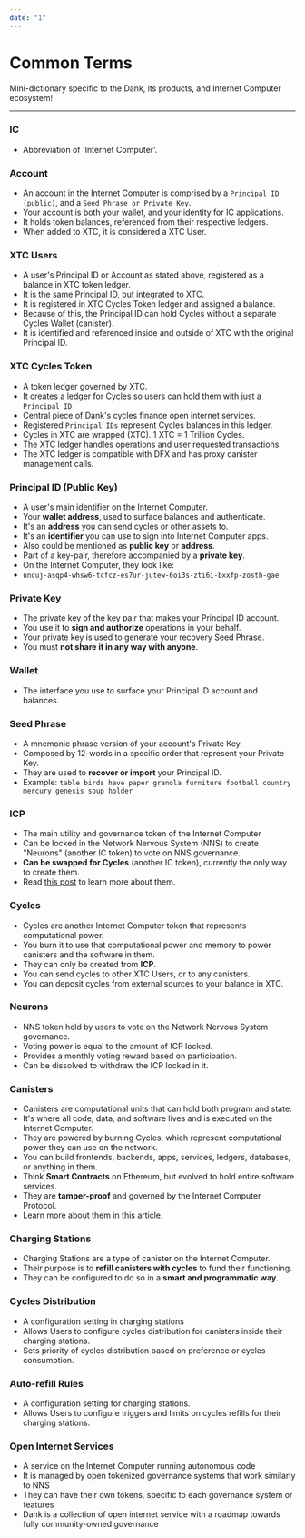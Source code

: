 ```yaml
---
date: "1"
---
```


# Common Terms

Mini-dictionary specific to the Dank, its products, and Internet Computer ecosystem!

-----

### IC
- Abbreviation of 'Internet Computer'.

### Account
- An account in the Internet Computer is comprised by a `Principal ID (public)`, and a `Seed Phrase or Private Key`.
- Your account is both your wallet, and your identity for IC applications.
- It holds token balances, referenced from their respective ledgers.
- When added to XTC, it is considered a XTC User.

### XTC Users
- A user's Principal ID or Account as stated above, registered as a balance in XTC token ledger.
- It is the same Principal ID, but integrated to XTC.
- It is registered in XTC Cycles Token ledger and assigned a balance.
- Because of this, the Principal ID can hold Cycles without a separate Cycles Wallet (canister).
- It is identified and referenced inside and outside of XTC with the original Principal ID.

### XTC Cycles Token
- A token ledger governed by XTC.
- It creates a ledger for Cycles so users can hold them with just a `Principal ID`
- Central piece of Dank's cycles finance open internet services.
- Registered `Principal IDs` represent Cycles balances in this ledger.
- Cycles in XTC are wrapped (XTC). 1 XTC = 1 Trillion Cycles.
- The XTC ledger handles operations and user requested transactions.
- The XTC ledger is compatible with DFX and has proxy canister management calls.

### Principal ID (Public Key)
- A user's main identifier on the Internet Computer.
- Your  **wallet address**, used to surface balances and authenticate.
- It's an **address** you can send cycles or other assets to.
- It's an **identifier** you can use to sign into Internet Computer apps.
- Also could be mentioned as **public key** or **address**.
- Part of a key-pair, therefore accompanied by a **private key**.
- On the Internet Computer, they look like:
- `uncuj-asqp4-whsw6-tcfcz-es7ur-jutew-6oi3s-zti6i-bxxfp-zosth-gae`

### Private Key
- The private key of the key pair that makes your Principal ID account.
- You use it to **sign and authorize** operations in your behalf.
- Your private key is used to generate your recovery Seed Phrase.
- You must **not share it in any way with anyone**.

### Wallet
- The interface you use to surface your Principal ID account and balances.


### Seed Phrase
- A mnemonic phrase version of your account's Private Key.
- Composed by 12-words in a specific order that represent your Private Key.
- They are used to **recover or import** your Principal ID.
- Example: `table birds have paper granola furniture football country mercury genesis soup holder`

### ICP
- The main utility and governance token of the Internet Computer
- Can be locked in the Network Nervous System (NNS) to create "Neurons" (another IC token) to vote on NNS governance.
- **Can be swapped for Cycles** (another IC token), currently the only way to create them.
- Read [this post](https://medium.com/dfinity/the-internet-computers-token-economics-an-overview-29e238bd1d83#:~:text=ICP%20tokens%20allow%20users%20to,proposals%20and%20earn%20voting%20rewards.) to learn more about them.

### Cycles
- Cycles are another Internet Computer token that represents computational power.
- You burn it to use that computational power and memory to power canisters and the software in them.
- They can only be created from **ICP**.
- You can send cycles to other XTC Users, or to any canisters.
- You can deposit cycles from external sources to your balance in XTC.

### Neurons
- NNS token held by users to vote on the Network Nervous System governance.
- Voting power is equal to the amount of ICP locked.
- Provides a monthly voting reward based on participation.
- Can be dissolved to withdraw the ICP locked in it.


### Canisters
- Canisters are computational units that can hold both program and state.
- It's where all code, data, and software lives and is executed on the Internet Computer.
- They are powered by burning Cycles, which represent computational power they can use on the network.
- You can build frontends, backends, apps, services, ledgers, databases, or anything in them.
- Think **Smart Contracts** on Ethereum, but evolved to hold entire software services.
- They are **tamper-proof** and governed by the Internet Computer Protocol.
- Learn more about them [in this article](https://medium.com/dfinity/the-internet-computers-token-economics-an-overview-29e238bd1d83#:~:text=ICP%20tokens%20allow%20users%20to,proposals%20and%20earn%20voting%20rewards.).

### Charging Stations
- Charging Stations are a type of canister on the Internet Computer.
- Their purpose is to **refill canisters with cycles** to fund their functioning.
- They can be configured to do so in a **smart and programmatic way**.


### Cycles Distribution
- A configuration setting in charging stations
- Allows Users to configure cycles distribution for canisters inside their charging stations.
- Sets priority of cycles distribution based on preference or cycles consumption.

### Auto-refill Rules
- A configuration setting for charging stations.
- Allows Users to configure triggers and limits on cycles refills for their charging stations.

### Open Internet Services
- A service on the Internet Computer running autonomous code
- It is managed by open tokenized governance systems that work similarly to NNS
- They can have their own tokens, specific to each governance system or features
- Dank is a collection of open internet service with a roadmap towards fully community-owned governance